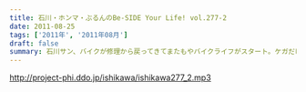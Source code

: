 ```yaml
---
title: 石川・ホンマ・ぶるんのBe-SIDE Your Life! vol.277-2
date: 2011-08-25
tags: ['2011年', '2011年08月']
draft: false
summary: 石川サン、バイクが修理から戻ってきてまたもやバイクライフがスタート。ケガだけは気をつけてもらいたいものですが・・・NAMAE
---
```


http://project-phi.ddo.jp/ishikawa/ishikawa277_2.mp3
